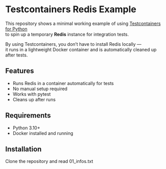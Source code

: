 # Testcontainers Redis Example

This repository shows a minimal working example of using
[Testcontainers for Python](https://testcontainers-python.readthedocs.io/en/latest/)  
to spin up a temporary **Redis** instance for integration tests.

By using Testcontainers, you don’t have to install Redis locally —  
it runs in a lightweight Docker container and is automatically cleaned up after tests.

## Features
- Runs Redis in a container automatically for tests
- No manual setup required
- Works with pytest
- Cleans up after runs

## Requirements
- Python 3.10+
- Docker installed and running

## Installation
Clone the repository and read 01_infos.txt
